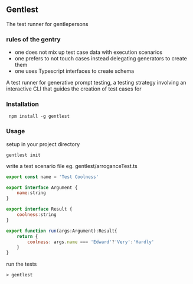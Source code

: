 ## Gentlest

The test runner for gentlepersons

### rules of the gentry
- one does not mix up test case data with execution scenarios
- one prefers to not touch cases instead delegating generators to create them
- one uses Typescript interfaces to create schema

A test runner for generative prompt testing, a testing strategy involving an interactive CLI that guides the creation of test cases for 

### Installation

``` npm install -g gentlest```

### Usage 

setup in your project directory
```
gentlest init
```

write a test scenario file
eg. gentlest/arroganceTest.ts

```javascript
export const name = 'Test Coolness'

export interface Argument {
    name:string
}

export interface Result {
    coolness:string
}

export function run(args:Argument):Result{
    return {
        coolness: args.name === 'Edward'?'Very':'Hardly'
    }
}
```

run the tests

```
> gentlest
```


